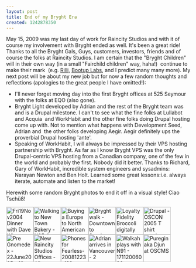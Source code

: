 ```yaml
---
layout: post
title: End of my Bryght Era
created: 1242878350
---
```

<p>May 15, 2009 was my last day of work for Raincity Studios and with it of course my involvement with Bryght ended as well. It's been a great ride! Thanks to all the Bryght Gals, Guys, customers, investors, friends and of course the folks at Raincity Studios. I am certain that the "Bryght Children" will in their own way (in a small "Fairchild children" way, haha!)&nbsp; continue to make their mark&nbsp; (e.g. <a href="http://rilli.com/">Rilli</a>, <a href="http://bootuplabs.com/">Bootup Labs</a>, and I predict many many more). My next post will be about my new job but for now a few random thoughts and reflections (apologies to the great people I have omitted!):</p><ul><li>I'll never forget moving day into the first Bryght offices at 525 Seymour with the folks at EQO (also gone).</li><li>Bryght Light developed by Adrian and the rest of the Bryght team was and is a Drupal milestone. I can't to see what the fine folks at Lullabot and Acquia&nbsp; and WorkHabit and the other fine folks doing Drupal hosting come up with. Not to mention what happens with Development Seed, Adrian and&nbsp; the other folks developing Aegir. Aegir definitely ups the proverbial Drupal hosting 'ante'.</li><li>Speaking of WorkHabit, I will always be impressed by their VPS hosting partnership with Bryght. As far as I know Bryght VPS was the only Drupal-centric VPS hosting from a Canadian company, one of the few in the world and probably the first. Nobody did it better. Thanks to Richard, Gary of WorkHabit, incredible system engineers and sysadmins: Narayan Newton and Ben Holt. Learned some great lessons:i.e. always iterate, automate and listen to the market!</li></ul><p>Herewith some random Bryght photos to end it off in a visual style! Ciao Tschüß!</p><p><a title="Fri19Nov2004 Dinner with Dave Winer at Phnom Penh - Boris, Kris by roland, on Flickr" href="http://www.flickr.com/photos/roland/1587432/"><img src="http://farm1.static.flickr.com/2/1587432_1d6a06de91_s.jpg" alt="Fri19Nov2004 Dinner with Dave Winer at Phnom Penh - Boris, Kris" width="75" height="75" /></a><a title="Walking to New Town Bakery - N95-1 image - 035 by roland, on Flickr" href="http://www.flickr.com/photos/roland/1936160629/"><img src="http://farm3.static.flickr.com/2066/1936160629_902ee92eae_s.jpg" alt="Walking to New Town Bakery - N95-1 image - 035" width="75" height="75" /></a><a title="Buying a Europe to North American adapter - 07/12/2006 by roland, on Flickr" href="http://www.flickr.com/photos/roland/316806613/"><img src="http://farm1.static.flickr.com/102/316806613_72e71221a5_s.jpg" alt="Buying a Europe to North American adapter - 07/12/2006" width="75" height="75" /></a><a title="Bryght walk - Downtown to Strathcona 05June06 - 7 by roland, on Flickr" href="http://www.flickr.com/photos/roland/180207691/"><img src="http://farm1.static.flickr.com/56/180207691_2f6049af4e_s.jpg" alt="Bryght walk - Downtown to Strathcona 05June06 - 7" width="75" height="75" /></a><a title="Loyalty Fidelity Broccoli digitally cross processed by roland, on Flickr" href="http://www.flickr.com/photos/roland/102334798/"><img src="http://farm1.static.flickr.com/21/102334798_de4f57fb4a_s.jpg" alt="Loyalty Fidelity Broccoli digitally cross processed" width="75" height="75" /></a><a title="Drupal - OSCON 2005 T shirt sneak peek by roland, on Flickr" href="http://www.flickr.com/photos/roland/30549220/"><img src="http://farm1.static.flickr.com/22/30549220_3127a943d7_s.jpg" alt="Drupal - OSCON 2005 T shirt sneak peek" width="75" height="75" /></a><a title="Pre Gnomedex - 22June2005 - 12 by roland, on Flickr" href="http://www.flickr.com/photos/roland/21131476/"><img src="http://farm1.static.flickr.com/16/21131476_44b6fcc16a_s.jpg" alt="Pre Gnomedex - 22June2005 - 12" width="75" height="75" /></a><a title="New Raincity Studios Offices - Album Cover Pose II by roland, on Flickr" href="http://www.flickr.com/photos/roland/66022950/"><img src="http://farm1.static.flickr.com/30/66022950_5ce21c2be5_s.jpg" alt="New Raincity Studios Offices - Album Cover Pose II" width="75" height="75" /></a><a title="Phones for Fearless-20081223-129 by roland, on Flickr" href="http://www.flickr.com/photos/roland/3132516260/"><img src="http://farm4.static.flickr.com/3132/3132516260_365e649108_s.jpg" alt="Phones for Fearless-20081223-129" width="75" height="75" /></a><a title="Adrian arrives in Vancouver - 2 by roland, on Flickr" href="http://www.flickr.com/photos/roland/29402201/"><img src="http://farm1.static.flickr.com/23/29402201_18aa7d8fe9_s.jpg" alt="Adrian arrives in Vancouver - 2" width="75" height="75" /></a><a title="Walkah plays with N91 - 17112006096 by roland, on Flickr" href="http://www.flickr.com/photos/roland/299626512/"><img src="http://farm1.static.flickr.com/117/299626512_a04985d867_s.jpg" alt="Walkah plays with N91 - 17112006096" width="75" height="75" /></a><a title="Puregin aka Djun at OSCMS by roland, on Flickr" href="http://www.flickr.com/photos/roland/96817770/"><img src="http://farm1.static.flickr.com/38/96817770_8e1226f37c_s.jpg" alt="Puregin aka Djun at OSCMS" width="75" height="75" /></a></p>
